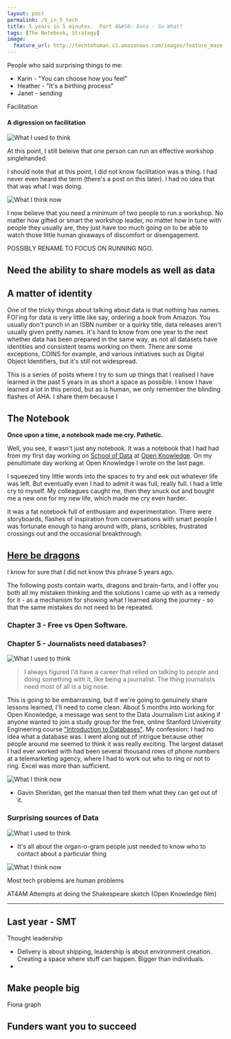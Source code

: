 ```yaml
---
layout: post
permalink: /5_in_5_tech
title: 5 years in 5 minutes.  Part 4&#58; Data - So What?  
tags: [The Notebook, Strategy]
image: 
  feature_url: http://techtohuman.s3.amazonaws.com/images/feature_maze.jpg
---
```


People who said surprising things to me: 

* Karin - "You can choose how you feel"
* Heather - "It's a birthing process"
* Janet - sending 


Facilitation 



<a name="facilitation">

<div class = "well">

<h4> A digression on facilitation </h4> 

<img src="http://techtohuman.s3.amazonaws.com/images/wiutt.jpeg" alt="What I used to think">

At this point, I still beleive that one person can run an effective workshop singlehanded. 

I should note that at this point, I did not know facilitation was a thing. I had never even heard the term (there's a post on this later). I had no idea that that was what I was doing. 

<img src="http://techtohuman.s3.amazonaws.com/images/witn.jpeg" alt="What I think now">

I now believe that you need a minimum of two people to run a workshop. No matter how gifted or smart the workshop leader, no matter how in tune with people they usually are, they just have too much going on to be able to watch those little human givaways of discomfort or disengagement. 

</div>




POSSIBLY RENAME TO FOCUS ON RUNNING NGO. 

## Need the ability to share models as well as data 

## A matter of identity 

One of the tricky things about talking about data is that nothing has names. FOI'ing for data is very little like say, ordering a book from Amazon. You usually don't punch in an ISBN number or a quirky title, data releases aren't usually given pretty names. It's hard to know from one year to the next whether data has been prepared in the same way, as not all datasets have identities and consistent teams working on them. There are some exceptions, COINS for example, and various initiatives such as Digital Object Identifiers, but it's still not widespread. 

This is a series of posts where I try to sum up things that I realised I have learned in the past 5 years in as short a space as possible. I know I have learned a lot in this period, but as is human, we only remember the blinding flashes of AHA. I share them because I 

## The Notebook 

**Once upon a time, a notebook made me cry. Pathetic.** 

Well, you see, it wasn't just any notebook. It was a notebook that I had had from my first day working on [School of Data](http://schoolofdata.org/) at [Open Knowledge](https://okfn.org/). On my penultimate day working at Open Knowledge I wrote on the last page. 

I squeezed tiny little words into the spaces to try and eek out whatever life was left. But eventually even I had to admit it was full, really full. I had a little cry to myself. My colleagues caught me, then they snuck out and bought me a new one for my new life, which made me cry even harder. 

It was a fat notebook full of enthusiam and experimentation. There were storyboards, flashes of inspiration from conversations with smart people I was fortunate enough to hang around with, plans, scribbles, frustrated crossings out and the occasional breakthrough. 

## [Here be dragons](http://stackoverflow.com/questions/407202/what-was-the-scary-code-comment-about-dragons)

I know for sure that I did not know this phrase 5 years ago. 

The following posts contain warts, dragons and brain-farts, and I offer you both all my mistaken thinking and the solutions I came up with as a remedy for it - as a mechanism for showing what I learned along the journey - so that the same mistakes do not need to be repeated. 



### Chapter 3 - Free vs Open Software. 




### Chapter 5 - Journalists need databases? 

![What I used to think](http://techtohuman.s3.amazonaws.com/images/wiutt.jpeg)

<blockquote> I always figured I'd have a career that relied on talking to people and doing something with it, like being a journalist. The thing journalists need most of all is a big nose. </blockquote>

This is going to be embarrassing, but if we're going to genuinely share lessons learned, I'll need to come clean. About 5 months into working for Open Knowledge, a message was sent to the Data Journalism List asking if anyone wanted to join a study group for the free, online Stanford University Engineering course ["Introduction to Databases"](https://class.stanford.edu/courses/Engineering/db/2014_1/about). My confession: I had no idea what a database was. I went along out of intrigue because other people around me seemed to think it was really exciting. The largest dataset I had ever worked with had been several thousand rows of phone numbers at a telemarketing agency, where I had to work out who to ring or not to ring. Excel was more than sufficient. 

![What I think now](http://techtohuman.s3.amazonaws.com/images/witn.jpeg)

* Gavin Sheridan, get the manual then tell them what they can get out of it. 

### Surprising sources of Data 

![What I used to think](http://techtohuman.s3.amazonaws.com/images/wiutt.jpeg)

<blockquote></blockquote>

* It's all about the organ-o-gram people just needed to know who to contact about a particular thing



![What I think now](http://techtohuman.s3.amazonaws.com/images/witn.jpeg)

<blockquote></blockquote>


Most tech problems are human problems 

AT4AM 
Attempts at doing the Shakespeare sketch (Open Knowledge film)


---

## Last year - SMT 

Thought leadership 

* Delivery is about shipping, leadership is about environment creation. Creating a space where stuff can happen. Bigger than individuals. 
* 


## Make people big 

Fiona graph 


## Funders want you to succeed



